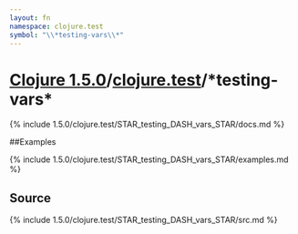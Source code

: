 ```yaml
---
layout: fn
namespace: clojure.test
symbol: "\\*testing-vars\\*"
---
```


# [Clojure 1.5.0](../../)/[clojure.test](../)/\*testing-vars\*

{% include 1.5.0/clojure.test/STAR_testing_DASH_vars_STAR/docs.md %}

##Examples

{% include 1.5.0/clojure.test/STAR_testing_DASH_vars_STAR/examples.md %}
## Source
{% include 1.5.0/clojure.test/STAR_testing_DASH_vars_STAR/src.md %}

